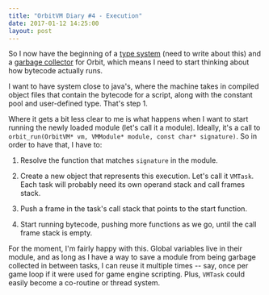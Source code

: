 ```yaml
---
title: "OrbitVM Diary #4 - Execution"
date: 2017-01-12 14:25:00
layout: post
---
```


So I now have the beginning of a [type system][1] (need to write about this) and
a [garbage collector][2] for Orbit, which means I need to start thinking about
how bytecode actually runs.

I want to have system close to java's, where the machine takes in compiled
object files that contain the bytecode for a script, along with the constant
pool and user-defined type. That's step 1.

Where it gets a bit less clear to me is what happens when I want to start
running the newly loaded module (let's call it a module). Ideally, it's a call
to `orbit_run(OrbitVM* vm, VMModule* module, const char* signature)`. So in
order to have that, I have to:

 1. Resolve the function that matches `signature` in the module.
 
 2. Create a new object that represents this execution. Let's call it `VMTask`.
    Each task will probably need its own operand stack and call frames stack.
    
 3. Push a frame in the task's call stack that points to the start function.
 
 4. Start running bytecode, pushing more functions as we go, until the call
    frame stack is empty.

For the moment, I'm fairly happy with this. Global variables live in their
module, and as long as I have a way to save a module from being garbage
collected in between tasks, I can reuse it multiple times -- say, once per game
loop if it were used for game engine scripting. Plus, `VMTask` could easily
become a co-routine or thread system.

  [1]: https://github.com/cesarparent/orbitvm/blob/1c1d39e3bf32bcf02643968f2ccd40f54de809f2/src/liborbit/orbit_value.h
  [2]: https://github.com/cesarparent/orbitvm/blob/1c1d39e3bf32bcf02643968f2ccd40f54de809f2/src/liborbit/orbit_gc.c